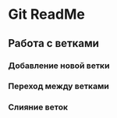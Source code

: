 # Git ReadMe

## Работа с ветками

### Добавление новой ветки

### Переход между ветками

### Слияние веток